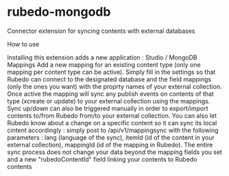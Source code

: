 # rubedo-mongodb
Connector extension for syncing contents with external databases

How to use 

Installing this extension adds a new application : Studio / MongoDB Mappings
Add a new mapping for an existing content type (only one mapping per content type can be active). Simply fill in the settings so that Rubedo can connect to the designated database and the field mappings (only the ones you want) with the proprty names of your external collection.
Once active the mapping will sync any publish events on contents of that type (xcreate or update) to your external collection using the mappings.
Sync up/down can also be triggered manually in order to export/import contents to/from Rubedo from/to your external collection.
You can also let Rubedo know about a change on a specific content so it can sync its local cintent accordingly : simply post to /api/v1/mappingsync with the following parameters : lang (language of the sync), itemId (id of the content in your external collection), mappingId (id of the mapping in Rubedo).
The entire sync process does not change your data beyond the mapping fields you set and a new "rubedoContentId" field linking your contents to Rubedo contents
